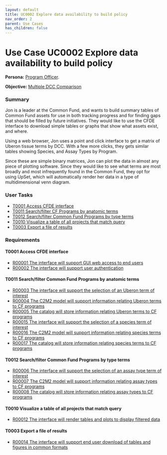 ```yaml
---
layout: default
title: UC0002 Explore data availability to build policy
nav_order: 2
parent: Use Cases
has_children: false
---
```


# Use Case UC0002 Explore data availability to build policy

**Persona:** [Program Officer](../personas/program-officer.md).

**Objective:** [Multiple DCC Comparison](../objectives/multi-dcc-comparison.md)

### Summary

Jon is a leader at the Common Fund, and wants to build summary tables of
Common Fund assets for use in both tracking progress and for finding gaps that
should be filled by future initiatives. They would like to use the CFDE interface
to download simple tables or graphs that show what assets exist, and where.

Using a web browser, Jon uses a point and click interface to get a matrix of
Uberon tissue terms by DCC. With a few more clicks, they gets similar tables showing
Species, and Assay Types by Program.

Since these are simple binary matrices, Jon can plot the data in almost any
piece of plotting software. Since they would like to see what terms are most broadly
and most infrequently found in the Common Fund, they opt for using UpSet, which
will automatically render her data in a type of multidimensional venn diagram.

### User Tasks

-   [T0001 Access CFDE interface](../user-tasks/t0001-access-cfde-interface.md)
-   [T0011 Search/filter CF Programs by anatomic terms](../user-tasks/t0011-searchfilter-common-fund-programs-by-anatomic)
-   [T0012 Search/filter Common Fund Programs by type terms](../user-tasks/t0012-search-filter-common-fund-programs-by-type-terms.md)
-   [T0010 Visualize a table of all projects that match query](../user-tasks/t0010-visualize-a-table-of-all-projects-that-match-query.md)
-   [T0003 Export a file of results](../user-tasks/t0003-export-a-file-of-results.md)

### Requirements

#### T0001 Access CFDE interface

-   [R00001 The interface will support GUI web access to end users](../requirements/r00001-the-interface-will-support-gui-web-access-to-end-users.md)
-   [R00002 The interface will support user authentication](../requirements/r00002-the-interface-will-support-user-authentication.md)

#### T0011 Search/filter Common Fund Programs by anatomic terms

-   [R00003 The interface will support the selection of an Uberon term of interest](../requirements/r00003-the-interface-will-support-the-selection-of-an-uberon-term-of-interest.md)
-   [R00004 The C2M2 model will support information relating Uberon terms to CF programs](../requirements/r00004-the-c2m2-model-will-support-information-relating-uberon-terms-to-cf-programs.md)
-   [R00005 The catalog will store information relating Uberon terms to CF programs](../requirements/r00005-the-catalog-will-store-information-relating-uberon-terms-to-cf-programs.md)
-   [R00015 The interface will support the selection of a species term of interest](../requirements/r00015-the-interface-will-support-the-selection-of-a-species-term-of-interest.md)
-   [R00016 The C2M2 model will support information relating species terms to CF programs](../requirements/r00016-the-c2m2-model-will-support-information-relating-species-terms-to-cf-programs.md)
-   [R00017 The catalog will store information relating species terms to CF programs](../requirements/r00017-the-catalog-will-store-information-relating-species-terms-to-cf-programs.md)


#### T0012 Search/filter Common Fund Programs by type terms

-   [R00006 The interface will support the selection of an assay type term of interest](../requirements/r00006-the-interface-will-support-the-selection-of-an-assay-type-term-of-interest.md)
-   [R00007 The C2M2 model will support information relating assay types to CF programs](../requirements/r00007-the-c2m2-model-will-support-information-relating-assay-types-to-cf-programs.md)
-   [R00008 The catalog will store information relating assay types to CF programs](../requirements/r00008-the-catalog-will-store-information-relating-assay-types-to-cf-programs.md)

#### T0010 Visualize a table of all projects that match query

-   [R00012 The interface will render tables and plots to display filtered data](../requirements/r00012-the-interface-will-render-tables-and-plots-to-display-filtered-data.md)

#### T0003 Export a file of results

-   [R00014 The interface will support end user download of tables and figures in common formats](../requirements/r00014-the-interface-will-support-end-user-download-of-tables-and-figures-in-common-formats.md)
